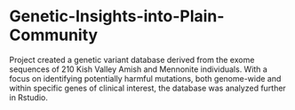 # Genetic-Insights-into-Plain-Community
Project created a genetic variant database derived from the exome sequences of 210 Kish Valley Amish and Mennonite individuals. With a focus on identifying potentially harmful mutations, both genome-wide and within specific genes of clinical interest, the database was analyzed further in Rstudio.
